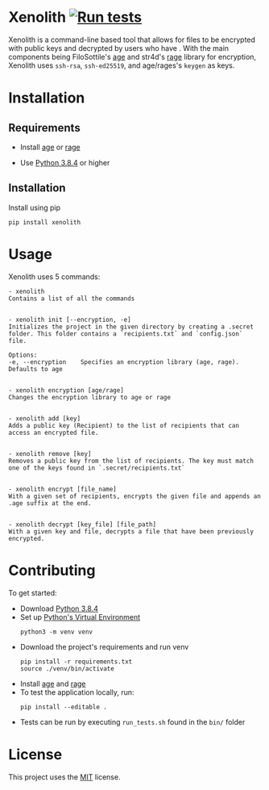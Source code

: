 # Xenolith [![Run tests](https://github.com/workco/xenolith/workflows/Run%20tests/badge.svg?branch=master)](https://github.com/workco/xenolith/actions)

Xenolith is a command-line based tool that allows for files to be encrypted with public keys and decrypted by users who have . With the main components being FiloSottile's [age](https://github.com/FiloSottile/age) and str4d's [rage](https://github.com/str4d/rage) library for encryption, Xenolith uses `ssh-rsa`, `ssh-ed25519`, and age/rages's `keygen` as keys.

# Installation

## Requirements

- Install [age](https://github.com/FiloSottile/age) or [rage](https://github.com/str4d/rage)

- Use [Python 3.8.4](https://www.python.org/downloads/release/python-384/) or higher

## Installation

Install using pip

```
pip install xenolith
```

# Usage

Xenolith uses 5 commands:

```
- xenolith
Contains a list of all the commands


- xenolith init [--encryption, -e]
Initializes the project in the given directory by creating a .secret folder. This folder contains a `recipients.txt` and `config.json` file.

Options:
-e, --encryption    Specifies an encryption library (age, rage). Defaults to age


- xenolith encryption [age/rage]
Changes the encryption library to age or rage


- xenolith add [key]
Adds a public key (Recipient) to the list of recipients that can access an encrypted file.


- xenolith remove [key]
Removes a public key from the list of recipients. The key must match one of the keys found in `.secret/recipients.txt`


- xenolith encrypt [file_name]
With a given set of recipients, encrypts the given file and appends an .age suffix at the end.


- xenolith decrypt [key_file] [file_path]
With a given key and file, decrypts a file that have been previously encrypted.
```

# Contributing

To get started:

- Download [Python 3.8.4](https://www.python.org/downloads/release/python-384/)
- Set up [Python's Virtual Environment](https://docs.python.org/3/library/venv.html)
  ```
  python3 -m venv venv
  ```
- Download the project's requirements and run venv
  ```
  pip install -r requirements.txt
  source ./venv/bin/activate
  ```
- Install [age](https://github.com/FiloSottile/age) and [rage](https://github.com/str4d/rage)
- To test the application locally, run:
  ```
  pip install --editable .
  ```
- Tests can be run by executing `run_tests.sh` found in the `bin/` folder

# License

This project uses the [MIT](./LICENSE) license.
